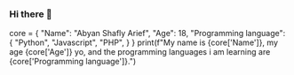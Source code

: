 ### Hi there 👋

core = {
    "Name": "Abyan Shafly Arief",
    "Age": 18,
    "Programming language": {
        "Python",
        "Javascript",
        "PHP",
    }
}
print(f"My name is {core['Name']}, my age {core['Age']} yo, and the programming languages i am learning are {core['Programming language']}.")
<!--
**Kejies/Kejies** is a ✨ _special_ ✨ repository because its `README.md` (this file) appears on your GitHub profile.

Here are some ideas to get you started:

- 🔭 I’m currently working on ...
- 🌱 I’m currently learning ...
- 👯 I’m looking to collaborate on ...
- 🤔 I’m looking for help with ...
- 💬 Ask me about ...
- 📫 How to reach me: ...
- 😄 Pronouns: ...
- ⚡ Fun fact: ...
-->
